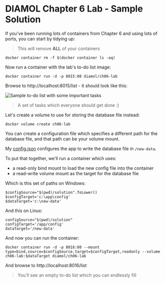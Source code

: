 # DIAMOL Chapter 6 Lab - Sample Solution

If you've been running lots of containers from Chapter 6 and using lots of ports, you can start by tidying up:

> This will remove **ALL** of your containers

```
docker container rm -f $(docker container ls -aq)
```

Now run a container with the lab's to-do list image:

```
docker container run -d -p 8015:80 diamol/ch06-lab
```

Browse to http://localhost:8015/list  - it should look like this:

![Sample to-do list with some important tasks](./todo-list-v3.png)

> A set of tasks which everyone should get done :)

Let's create a volume to use for storing the database file instead:

```
docker volume create ch06-lab
```

You can create a configuration file which specifies a different path for the database file, and that path can be your volume mount.

My [config.json](./solution/config.json) configures the app to write the database file in `/new-data`.

To put that together, we'll run a container which uses:

- a read-only bind mount to load the new config file into the container
- a read-write volume mount as the target for the database file

Which is this set of paths on Windows:

```
$configSource="$(pwd)/solution".ToLower()
$configTarget='c:\app\config'
$dataTarget='c:\new-data'
```

And this on Linux:

```
configSource="$(pwd)/solution"
configTarget='/app/config'
dataTarget='/new-data'
```

And now you can run the container:

```
docker container run -d -p 8016:80 --mount type=bind,source=$configSource,target=$configTarget,readonly --volume ch06-lab:$dataTarget diamol/ch06-lab
```

And browse to http://localhost:8016/list

> You'll see an empty to-do list which you can endlessly fill
